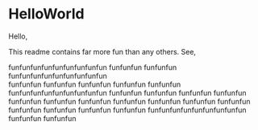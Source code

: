 # HelloWorld

Hello,

This readme contains far more fun than any others. See, 

funfunfunfunfunfunfunfunfun     funfunfun         funfunfun       funfunfunfunfunfunfunfunfun  
funfunfun                       funfunfun         funfunfun       funfunfun         funfunfun
funfunfunfunfunfunfunfunfun     funfunfun         funfunfun       funfunfun         funfunfun
funfunfun                       funfunfun         funfunfun       funfunfun         funfunfun
funfunfun                       funfunfun         funfunfun       funfunfun         funfunfun
funfunfun                       funfunfunfunfunfunfunfunfun       funfunfun         funfunfun
